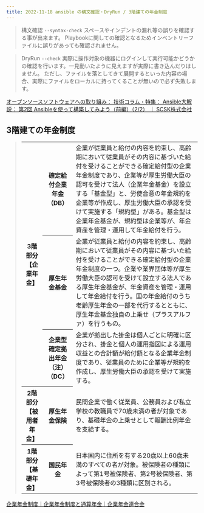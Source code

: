 ```yaml
---
title: 2022-11-18 ansible の構文確認・DryRun / 3階建ての年金制度
---
```


> 構文確認	`--syntax-check`	スペースやインデントの漏れ等の誤りを確認する事が出来ます。
Playbookに関しての確認となるためインベントリーファイルに誤りがあっても確認されません。

> DryRun	`--check`	実際に操作対象の機器にログインして実行可能かどうかの確認を行います。一見動いたように見えますが実際に書き込んだりはしません。
ただし、ファイルを落としてきて展開するといった内容の場合、実際にファイルをローカルに持ってくることが無いので必ず失敗します。

[オープンソースソフトウェアへの取り組み： 技術コラム・特集： Ansible大解説： 第2回 Ansibleを使って構築してみよう（前編）（2/2） ｜ SCSK株式会社](https://www.scsk.jp/product/oss/tec_guide/ansible/1_ansible2_2.html)

## 3階建ての年金制度

<blockquote>
<table>
<tbody>
<tr><th rowspan="3" scope="rowgroup" class="width-n" style="vertical-align:middle">3階部分<br>【企業年金】</th><th scope="row" class="width-n" style="vertical-align:middle">確定給付企業年金<br>（DB）</th>
<td>企業が従業員と給付の内容を約束し、高齢期において従業員がその内容に基づいた給付を受けることができる確定給付型の企業年金制度であり、企業等が厚生労働大臣の認可を受けて法人（企業年金基金）を設立する「基金型」と、労使合意の年金規約を企業等が作成し、厚生労働大臣の承認を受けて実施する「規約型」がある。基金型は企業年金基金が、規約型は企業等が、年金資産を管理・運用して年金給付を行う。</td>
</tr>
<tr><th scope="row" style="vertical-align:middle">厚生年金基金</th>
<td>企業が従業員と給付の内容を約束し、高齢期において従業員がその内容に基づいた給付を受けることができる確定給付型の企業年金制度の一つ。企業や業界団体等が厚生労働大臣の認可を受けて設立する法人である厚生年金基金が、年金資産を管理・運用して年金給付を行う。国の年金給付のうち老齢厚生年金の一部を代行するとともに、厚生年金基金独自の上乗せ（プラスアルファ）を行うもの。</td>
</tr>
<tr><th scope="row" style="vertical-align:middle">企業型<br>確定拠出年金（注）<br>（DC）</th>
<td>企業が拠出した掛金は個人ごとに明確に区分され、掛金と個人の運用指図による運用収益との合計額が給付額となる企業年金制度であり、従業員のために企業等が規約を作成し、厚生労働大臣の承認を受けて実施する。</td>
</tr>
<tr><th scope="row" style="vertical-align:middle">2階部分<br>【被用者年金】</th><th scope="row" style="vertical-align:middle">厚生年金保険</th>
<td>民間企業で働く従業員、公務員および私立学校の教職員で70歳未満の者が対象であり、基礎年金の上乗せとして報酬比例年金を支給する。</td>
</tr>
<tr><th scope="row" style="vertical-align:middle">1階部分<br>【基礎年金】</th><th scope="row" style="vertical-align:middle">国民年金</th>
<td>日本国内に住所を有する20歳以上60歳未満のすべての者が対象。被保険者の種類によって第1号被保険者、第2号被保険者、第3号被保険者の3種類に区別される。</td>
</tr>
</tbody>
</table>
</blockquote>

[企業年金制度｜企業年金制度と通算年金｜企業年金連合会](https://www.pfa.or.jp/nenkin/nenkin_tsusan/nenkin_tsuusan01.html)
